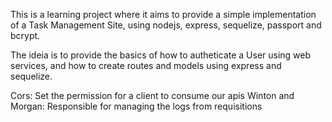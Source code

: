 This is a learning project where it aims to provide a simple implementation of a Task Management Site, using nodejs, express, sequelize, passport and bcrypt. 

The ideia is to provide the basics of how to autheticate a User using web services, and how to create routes and models using express and sequelize.

Cors: Set the permission for a client to consume our apis
Winton and Morgan: Responsible for managing the logs from requisitions

